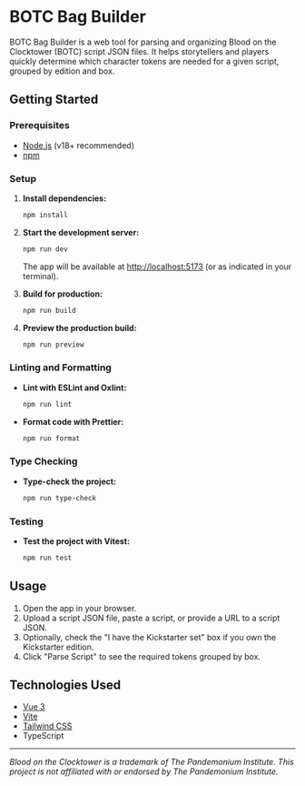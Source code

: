 # BOTC Bag Builder

BOTC Bag Builder is a web tool for parsing and organizing Blood on the Clocktower (BOTC) script JSON files. It helps storytellers and players quickly determine which character tokens are needed for a given script, grouped by edition and box.

## Getting Started

### Prerequisites

- [Node.js](https://nodejs.org/) (v18+ recommended)
- [npm](https://www.npmjs.com/)

### Setup

1. **Install dependencies:**

   ```sh
   npm install
   ```

2. **Start the development server:**

   ```sh
   npm run dev
   ```

   The app will be available at [http://localhost:5173](http://localhost:5173) (or as indicated in your terminal).

3. **Build for production:**

   ```sh
   npm run build
   ```

4. **Preview the production build:**
   ```sh
   npm run preview
   ```

### Linting and Formatting

- **Lint with ESLint and Oxlint:**
  ```sh
  npm run lint
  ```
- **Format code with Prettier:**
  ```sh
  npm run format
  ```

### Type Checking

- **Type-check the project:**
  ```sh
  npm run type-check
  ```

### Testing

- **Test the project with Vitest:**
  ```sh
  npm run test
  ```

## Usage

1. Open the app in your browser.
2. Upload a script JSON file, paste a script, or provide a URL to a script JSON.
3. Optionally, check the "I have the Kickstarter set" box if you own the Kickstarter edition.
4. Click "Parse Script" to see the required tokens grouped by box.

## Technologies Used

- [Vue 3](https://vuejs.org/)
- [Vite](https://vite.dev/)
- [Tailwind CSS](https://tailwindcss.com/)
- TypeScript

---

_Blood on the Clocktower is a trademark of The Pandemonium Institute. This project is not affiliated with or endorsed by The Pandemonium Institute._
